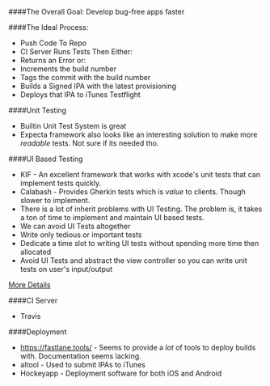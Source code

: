 ####The Overall Goal:
Develop bug-free apps faster

####The Ideal Process:
- Push Code To Repo
- CI Server Runs Tests Then Either:
 - Returns an Error or:
 - Increments the build number
 - Tags the commit with the build number
 - Builds a Signed IPA with the latest provisioning
 - Deploys that IPA to iTunes Testflight

####Unit Testing
 - Builtin Unit Test System is great
 - Expecta framework also looks like an interesting solution to make more _readable_ tests. Not sure if its needed tho.

####UI Based Testing
 - KIF - An excellent framework that works with xcode's unit tests that can implement tests quickly.
 - Calabash - Provides Gherkin tests which is _value_ to clients. Though slower to implement.
 - There is a lot of inherit problems with UI Testing. The problem is, it takes a ton of time to implement and maintain UI based tests.
  - We can avoid UI Tests altogether
  - Write only tedious or important tests
  - Dedicate a time slot to writing UI tests without spending more time then allocated
  - Avoid UI Tests and abstract the view controller so you can write unit tests on user's input/output

  [More Details](uitesting)

####CI Server
 - Travis

####Deployment
 - https://fastlane.tools/ - Seems to provide a *lot* of tools to deploy builds with. Documentation seems lacking.
 - altool - Used to submit IPAs to iTunes
 - Hockeyapp - Deployment software for both iOS and Android
